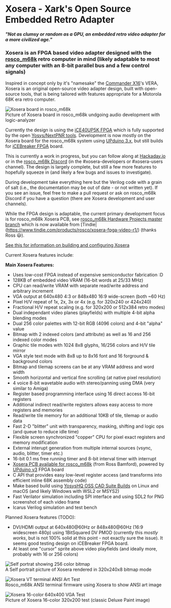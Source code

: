 # Xosera - Xark's Open Source Embedded Retro Adapter

##### _"Not as clumsy or random as a GPU, an embedded retro video adapter for a more civilized age."_

### Xosera is an FPGA based video adapter designed with the [rosco_m68k](https://github.com/rosco-m68k/rosco_m68k) retro computer in mind (likely adaptable to most any computer with an 8-bit parallel bus and a few control signals)

Inspired in concept only by it's "namesake" the [Commander X16](https://www.commanderx16.com/)'s VERA, Xosera is an original open-source video adapter design, built with open-source tools, that is being tailored with features appropriate for a Motorola 68K era retro computer.

![Xosera board in rosco_m68k](pics/Xosera_audio_test.jpg)  
Picture of Xosera board in rosco_m68k undgoing audio development with logic-analyzer

Currently the design is using the [iCE40UP5K FPGA](https://www.latticesemi.com/en/Products/FPGAandCPLD/iCE40UltraPlus) which is fully supported by the open [Yosys/NextPNR tools](https://github.com/YosysHQ).  Development is now mostly on the Xosera board for the rosco_m68k system using [UPduino 3.x](https://github.com/tinyvision-ai-inc/UPduino-v3.0), but still builds for [iCEBreaker FPGA](https://github.com/icebreaker-fpga/icebreaker) board.

This is currently a work in progress, but you can follow along at [Hackaday.io](https://hackaday.io/Xark) or in the [rosco_m68k Discord](https://rosco-m68k.com/docs) (in the #xosera-developers or #xosera-users channel).  The design is largely complete, but still a few more features to hopefully squeeze in (and likely a few bugs and issues to investigate).

During development take everything here but the Verilog code with a grain of salt (i.e., the documentation may be out of date - or not written yet).  If you see an issue, feel free to make a pull request or ask on rosco_m68k Discord if you have a question (there are Xosera development and user channels).

While the FPGA design is adaptable, the current primary development focus is for rosco_m68k Xosera PCB, see [rosco_m68k Hardware Projects master branch](https://github.com/rosco-m68k/hardware-projects/tree/master/xosera) which is now available from [Tindie|(<https://www.tindie.com/products/rosco/xosera-fpga-video-r1/>) (thanks Ross 😃).

[See this for information on building and configuring Xosera](BUILDING.md)

Current Xosera features include:

**Main Xosera Features:**

- Uses low-cost FPGA instead of expensive semiconductor fabrication :D
- 128KB of embedded video VRAM (16-bit words at 25/33 MHz)
- CPU can read/write VRAM with separate read/write address and arbitrary increment
- VGA output at 640x480 4:3 or 848x480 16:9 wide-screen (both ~60 Hz)
- Pixel H/V repeat of 1x, 2x, 3x or 4x (e.g. for 320x240 or 424x240)
- Fractional H/V repeat scaling (e.g. for 320x200 or 512x384 retro modes)
- Dual independant video planes (playfields) with multiple 4-bit alpha blending modes
- Dual 256 color palettes with 12-bit RGB (4096 colors) and 4-bit \"alpha\" value
- Bitmap with 2 indexed colors (and attribute) as well as 16 and 256 indexed color modes
- Graphic tile modes with 1024 8x8 glyphs, 16/256 colors and H/V tile mirror
- VGA style text mode with 8x8 up to 8x16 font and 16 forground & background colors
- Bitmap and tilemap screens can be at any VRAM address and word width
- Smooth horizontal and vertical fine scrolling (at native pixel resolution)
- 4 voice 8-bit wavetable audio with stereo/panning using DMA (very similar to Amiga)
- Register based programming interface using 16 direct access 16-bit registers
- Additional indirect read/write registers allows easy access to more registers and memories
- Read/write tile memory for an additional 10KB of tile, tilemap or audio data
- Fast 2-D \"blitter\" unit with transparency, masking, shifting and logic ops (and queue to reduce idle time)
- Flexible screen synchronized \"copper\" CPU for pixel exact registers and memory modification
- External interupt generation from multiple internal sources (vsync, audio, blitter, timer etc.)
- 16-bit 0.1 ms free running timer and 8-bit interval timer with interrupt
- [Xosera PCB available for rosco_m68k](https://www.tindie.com/products/rosco/xosera-fpga-video-r1/) (from Ross Bamford), powered by [UPduino v3](https://tinyvision.ai/products/upduino-v3-1) FPGA board
- C API that provides easy low-level register access (and transforms into efficient inline 68K assembly code)
- Make based build using [YosysHQ OSS CAD Suite Builds](https://github.com/YosysHQ/oss-cad-suite-build/releases/latest) on Linux and macOS (and likely Windows with WSL2 or MSYS2)
- Fast Verilator simulation including SPI interface and using SDL2 for PNG screenshot of each video frame
- Icarus Verilog simulation and test bench

Planned Xosera features (TODO):

- DVI/HDMI output at 640x480@60Hz or 848x480@60Hz (16:9 widescreen 480p) using 1BitSquared DV PMOD (currently this _mostly works_, but is not 100% solid at this point - not exactly sure the issue).  It seems good testing design on iCEBreaker FPGA board.
- At least one "cursor" sprite above video playfields (and ideally more, probably with 16 or 256 colors)

![Self portrat showing 256 color bitmap](pics/Xosera_self_portrait.jpg )  
A Self portrait picture of Xosera rendered in 320x240x8 bitmap mode

![Xosera VT terminal ANSI Art Test](pics/Xosera_ANSI_art.jpg )  
Rosco_m68k ANSI terminal firmware using Xosera to show ANSI art image

![Xosera 16-color 640x400 VGA Test](pics/Xosera_16_color_test.jpg)  
Picture of Xosera 16-color 320x200 test (classic Deluxe Paint image)
